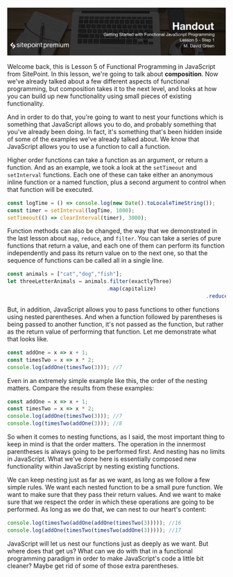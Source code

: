 ![](headings/5.1.png)

Welcome back, this is Lesson 5 of Functional Programming in JavaScript from SitePoint. In this lesson, we're going to talk about **composition**. Now we've already talked about a few different aspects of functional programming, but composition takes it to the next level, and looks at how you can build up new functionality using small pieces of existing functionality.

And in order to do that, you're going to want to nest your functions which is something that JavaScript allows you to do, and probably something that you've already been doing. In fact, it's something that's been hidden inside of some of the examples we've already talked about. We know that JavaScript allows you to use a function to call a function.

Higher order functions can take a function as an argument, or return a function. And as an example, we took a look at the `setTimeout` and `setInterval` functions. Each one of these can take either an anonymous inline function or a named function, plus a second argument to control when that function will be executed.

```js
const logTime = () => console.log(new Date().toLocaleTimeString());
const timer = setInterval(logTime, 1000);
setTimeout(() => clearInterval(timer), 3000);
```

Function methods can also be changed, the way that we demonstrated in the last lesson about `map`, `reduce`, and `filter`. You can take a series of pure functions that return a value, and each one of them can perform its function independently and pass its return value on to the next one, so that the sequence of functions can be called all in a single line.

```js
const animals = ["cat","dog","fish"];
let threeLetterAnimals = animals.filter(exactlyThree)
                                .map(capitalize)
																.reduce(merged);
```

But, in addition, JavaScript allows you to pass functions to other functions using nested parentheses. And when a function followed by parentheses is being passed to another function, it's not passed as the function, but rather as the return value of performing that function. Let me demonstrate what that looks like.

```js
const addOne = x => x + 1;
const timesTwo = x => x * 2;
console.log(addOne(timesTwo(3))); //7
```

Even in an extremely simple example like this, the order of the nesting matters. Compare the results from these examples:

```js
const addOne = x => x + 1;
const timesTwo = x => x * 2;
console.log(addOne(timesTwo(3))); //7
console.log(timesTwo(addOne(3))); //8
```

So when it comes to nesting functions, as I said, the most important thing to keep in mind is that the order matters. The operation in the innermost parentheses is always going to be performed first. And nesting has no limits in JavaScript. What we've done here is essentially composed new functionality within JavaScript by nesting existing functions.

We can keep nesting just as far as we want, as long as we follow a few simple rules. We want each nested function to be a small pure function. We want to make sure that they pass their return values. And we want to make sure that we respect the order in which these operations are going to be performed. As long as we do that, we can nest to our heart's content:

```js
console.log(timesTwo(addOne(addOne(timesTwo(3))))); //16
console.log(addOne(timesTwo(timesTwo(addOne(3))))); //17
```

JavaScript will let us nest our functions just as deeply as we want. But where does that get us? What can we do with that in a functional programming paradigm in order to make JavaScript's code a little bit cleaner? Maybe get rid of some of those extra parentheses.

